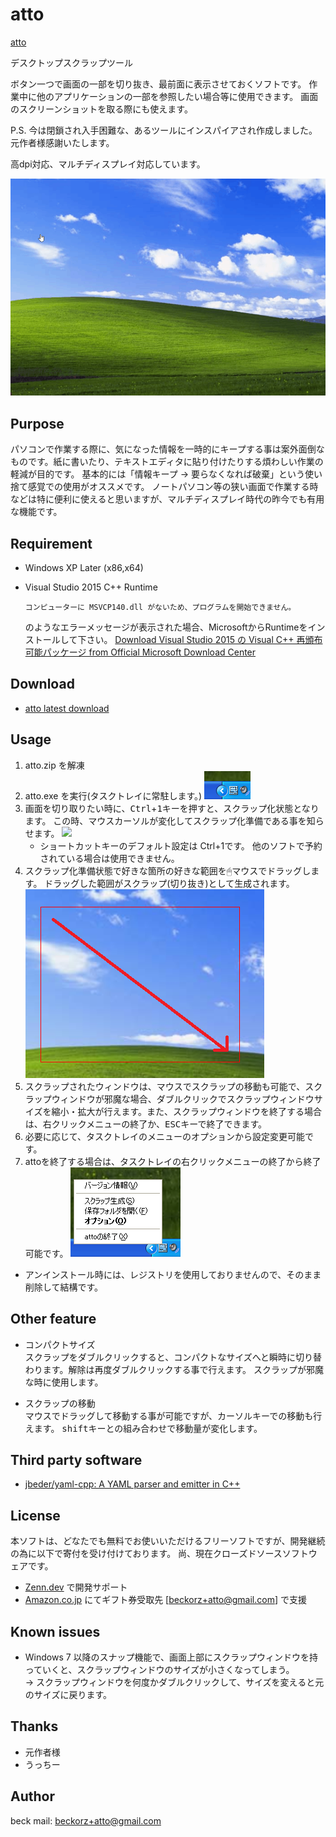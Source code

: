 # atto

[atto](https://beckorz.github.io/atto/)

デスクトップスクラップツール

ボタン一つで画面の一部を切り抜き、最前面に表示させておくソフトです。
作業中に他のアプリケーションの一部を参照したい場合等に使用できます。
画面のスクリーンショットを取る際にも使えます。

P.S. 今は閉鎖され入手困難な、あるツールにインスパイアされ作成しました。元作者様感謝いたします。

高dpi対応、マルチディスプレイ対応しています。

![showcase](./images/showcase.gif)


## Purpose
パソコンで作業する際に、気になった情報を一時的にキープする事は案外面倒なものです。紙に書いたり、テキストエディタに貼り付けたりする煩わしい作業の軽減が目的です。
基本的には「情報キープ → 要らなくなれば破棄」という使い捨て感覚での使用がオススメです。
ノートパソコン等の狭い画面で作業する時などは特に便利に使えると思いますが、マルチディスプレイ時代の昨今でも有用な機能です。


## Requirement
- Windows XP Later (x86,x64)
- Visual Studio 2015 C++ Runtime

    ```
    コンピューターに MSVCP140.dll がないため、プログラムを開始できません。
    ```

    のようなエラーメッセージが表示された場合、MicrosoftからRuntimeをインストールして下さい。
    [Download Visual Studio 2015 の Visual C++ 再頒布可能パッケージ from Official Microsoft Download Center](https://www.microsoft.com/ja-JP/download/details.aspx?id=48145)


## Download
- [atto latest download](https://github.com/beckorz/atto/releases/latest)


## Usage

1. atto.zip を解凍
2. atto.exe を実行(タスクトレイに常駐します。)
   ![](./images/tasktray.png)
3. 画面を切り取りたい時に、<kbd>Ctrl</kbd>+<kbd>1</kbd>キーを押すと、スクラップ化状態となります。
   この時、マウスカーソルが変化してスクラップ化準備である事を知らせます。
   ![](./images/prepare.gif)
    * ショートカットキーのデフォルト設定は Ctrl+1です。
      他のソフトで予約されている場合は使用できません。
4. スクラップ化準備状態で好きな箇所の好きな範囲を🖱マウスでドラッグします。
   ドラッグした範囲がスクラップ(切り抜き)として生成されます。
   ![](./images/scrap.png)
5. スクラップされたウィンドウは、マウスでスクラップの移動も可能で、スクラップウィンドウが邪魔な場合、ダブルクリックでスクラップウィンドウサイズを縮小・拡大が行えます。また、スクラップウィンドウを終了する場合は、右クリックメニューの終了か、<kbd>ESC</kbd>キーで終了できます。
6. 必要に応じて、タスクトレイのメニューのオプションから設定変更可能です。
7. attoを終了する場合は、タスクトレイの右クリックメニューの終了から終了可能です。
   ![](./images/mainmenu.png)

- アンインストール時には、レジストリを使用しておりませんので、そのまま削除して結構です。


## Other feature
- コンパクトサイズ  
    スクラップをダブルクリックすると、コンパクトなサイズへと瞬時に切り替わります。解除は再度ダブルクリックする事で行えます。
    スクラップが邪魔な時に使用します。

- スクラップの移動  
    マウスでドラッグして移動する事が可能ですが、カーソルキーでの移動も行えます。
    <kbd>shift</kbd>キーとの組み合わせで移動量が変化します。


## Third party software
- [jbeder/yaml-cpp: A YAML parser and emitter in C++](https://github.com/jbeder/yaml-cpp)


## License
本ソフトは、どなたでも無料でお使いいただけるフリーソフトですが、開発継続の為に以下で寄付を受け付けております。
尚、現在クローズドソースソフトウェアです。

- [Zenn.dev](https://zenn.dev/beck/) で開発サポート
- [Amazon.co.jp](https://www.amazon.co.jp/dp/BT00DHI8G4) にてギフト券受取先 [beckorz+atto@gmail.com] で支援


## Known issues
- Windows 7 以降のスナップ機能で、画面上部にスクラップウィンドウを持っていくと、スクラップウィンドウのサイズが小さくなってしまう。  
  → スクラップウィンドウを何度かダブルクリックして、サイズを変えると元のサイズに戻ります。


## Thanks
- 元作者様
- うっちー


## Author
beck
mail: beckorz+atto@gmail.com

